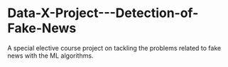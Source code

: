 # Data-X-Project---Detection-of-Fake-News
A special elective course project on tackling the problems related to fake news with the ML algorithms. 
